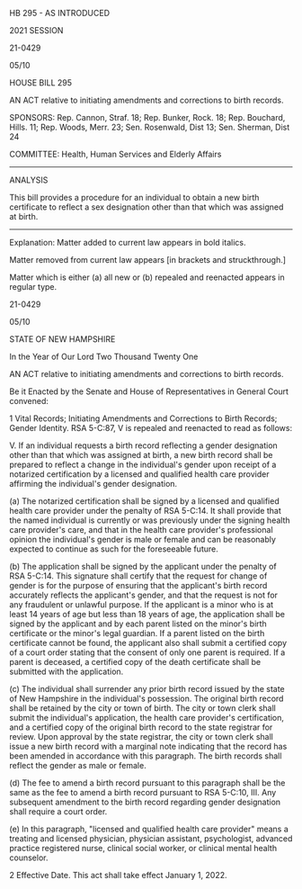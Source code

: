  HB 295 - AS INTRODUCED

 

 

2021 SESSION

 21-0429

 05/10

 

HOUSE BILL 295

 

AN ACT relative to initiating amendments and corrections to birth records.

 

SPONSORS: Rep. Cannon, Straf. 18; Rep. Bunker, Rock. 18; Rep. Bouchard, Hills. 11; Rep. Woods, Merr. 23; Sen. Rosenwald, Dist 13; Sen. Sherman, Dist 24

 

COMMITTEE: Health, Human Services and Elderly Affairs

 

-----------------------------------------------------------------

 

ANALYSIS

 

 This bill provides a procedure for an individual to obtain a new birth certificate to reflect a sex designation other than that which was assigned at birth.

 

- - - - - - - - - - - - - - - - - - - - - - - - - - - - - - - - - - - - - - - - - - - - - - - - - - - - - - - - - - - - - - - - - - - - - - - - - - - 

 

Explanation: Matter added to current law appears in bold italics.

 Matter removed from current law appears [in brackets and struckthrough.]

 Matter which is either (a) all new or (b) repealed and reenacted appears in regular type.

 21-0429

 05/10

 

STATE OF NEW HAMPSHIRE

 

In the Year of Our Lord Two Thousand Twenty One

 

AN ACT relative to initiating amendments and corrections to birth records.

 

Be it Enacted by the Senate and House of Representatives in General Court convened:

 

 1 Vital Records; Initiating Amendments and Corrections to Birth Records; Gender Identity. RSA 5-C:87, V is repealed and reenacted to read as follows:

 V. If an individual requests a birth record reflecting a gender designation other than that which was assigned at birth, a new birth record shall be prepared to reflect a change in the individual's gender upon receipt of a notarized certification by a licensed and qualified health care provider affirming the individual's gender designation.

 (a) The notarized certification shall be signed by a licensed and qualified health care provider under the penalty of RSA 5-C:14. It shall provide that the named individual is currently or was previously under the signing health care provider's care, and that in the health care provider's professional opinion the individual's gender is male or female and can be reasonably expected to continue as such for the foreseeable future.

 (b) The application shall be signed by the applicant under the penalty of RSA 5-C:14. This signature shall certify that the request for change of gender is for the purpose of ensuring that the applicant's birth record accurately reflects the applicant's gender, and that the request is not for any fraudulent or unlawful purpose. If the applicant is a minor who is at least 14 years of age but less than 18 years of age, the application shall be signed by the applicant and by each parent listed on the minor's birth certificate or the minor's legal guardian. If a parent listed on the birth certificate cannot be found, the applicant also shall submit a certified copy of a court order stating that the consent of only one parent is required. If a parent is deceased, a certified copy of the death certificate shall be submitted with the application. 

 (c) The individual shall surrender any prior birth record issued by the state of New Hampshire in the individual's possession. The original birth record shall be retained by the city or town of birth. The city or town clerk shall submit the individual's application, the health care provider's certification, and a certified copy of the original birth record to the state registrar for review. Upon approval by the state registrar, the city or town clerk shall issue a new birth record with a marginal note indicating that the record has been amended in accordance with this paragraph. The birth records shall reflect the gender as male or female. 

 (d) The fee to amend a birth record pursuant to this paragraph shall be the same as the fee to amend a birth record pursuant to RSA 5-C:10, III. Any subsequent amendment to the birth record regarding gender designation shall require a court order.

 (e) In this paragraph, "licensed and qualified health care provider" means a treating and licensed physician, physician assistant, psychologist, advanced practice registered nurse, clinical social worker, or clinical mental health counselor.

 2 Effective Date. This act shall take effect January 1, 2022.

